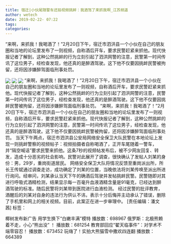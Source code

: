 ```yaml
---
title: 宿迁|小伙尾随警车还拍视频挑衅：我酒驾了来抓我啊_江苏频道
author: wetech
date: 2019-02-22- 07:22
tags: 
categories: 
---
```

“来啊，来抓我！我喝酒了！”2月20日下午，宿迁市泗洪县一个小伙在自己的朋友圈和当地的论坛里发布了一则视频，自称酒后开车，要求民警赶紧来抓他。现代快报记者了解到，这种公然挑衅的行为立刻引起了泗洪网警的注意，民警第一时间传讯了这位男子，经检查发现，他还真的是醉酒驾驶。这下他不仅要因挑衅民警被拘留，还将因涉嫌醉驾面临刑事处罚。
<!-- more -->
                
<img align="center" border="0" src="http://p2.ifengimg.com/a/2019_08/91641807976cd61_size71_w600_h800.jpg" />
                
<img align="center" border="0" src="http://p1.ifengimg.com/a/2019_08/fc6ad55f73acd58_size75_w600_h450.jpg" />
            
<img align="center" border="0" src="http://p2.ifengimg.com/a/2016/0810/204c433878d5cf9size1_w16_h16.png" />
“来啊，来抓我！我喝酒了！”2月20日下午，宿迁市泗洪县一个小伙在自己的朋友圈和当地的论坛里发布了一则视频，自称酒后开车，要求民警赶紧来抓他。现代快报记者了解到，这种公然挑衅的行为立刻引起了泗洪网警的注意，民警第一时间传讯了这位男子，经检查发现，他还真的是醉酒驾驶。这下他不仅要因挑衅民警被拘留，还将因涉嫌醉驾面临刑事处罚。
“来啊，来抓我！我喝酒了！”2月20日下午，宿迁市泗洪县一个小伙在自己的朋友圈和当地的论坛里发布了一则视频，自称酒后开车，要求民警赶紧来抓他。现代快报记者了解到，这种公然挑衅的行为立刻引起了泗洪网警的注意，民警第一时间传讯了这位男子，经检查发现，他还真的是醉酒驾驶。这下他不仅要因挑衅民警被拘留，还将因涉嫌醉驾面临刑事处罚。
当天下午两点，宿迁市泗洪县公安局网络安全保卫大队民警在本地论坛上发现一则挑衅警察的视频帖子：视频拍摄者自称喝酒了，正开车尾随着一警车，并“隔空喊话”要求民警来抓他。这条7秒的视频帖发布后，被不少网友回复、转发，造成十分恶劣的社会影响。民警对此展开了调查，很快确认了发帖人刘某的身份：男，29岁，重岗街道居民。
网络安全保卫大队将情况反馈至重岗派出所，所长王传斌通过调查走访，成功确定了刘某的位置，当晚依法将刘某传唤至派出所进行询问。经审问，刘某承认当天下午的确酒后驾驶并发帖挑衅民警。民警随即对其进行呼吸式酒精检测，结果显示每一百毫升血液酒精含量是91毫克，已经达到醉酒驾驶的标准。随后民警将刘某带到医院进行血液检测。
经过民警的批评教育，酒醒后的刘某对自身的违法行为供认不讳，表示十分后悔并主动承认了错误，删除了手机里和网上的相关视频。目前，此案正在进一步审理中。
[责任编辑：潘文茜]
标签：
 
 
             
椰树发布新广告 用学生换下“白嫩丰满”模特
播放数：698967
俄罗斯：北极熊赖着不走，小心“熊出没” ！
播放数：681254
教育部回应“翟天临事件”：对学术不端零容忍！
播放数：673452
玩嗨了！实拍大熊猫雪中撒欢四连翻
播放数：664389
